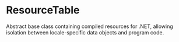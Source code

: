 # ResourceTable
Abstract base class containing compiled resources for .NET, allowing isolation between locale-specific data objects and program code.
